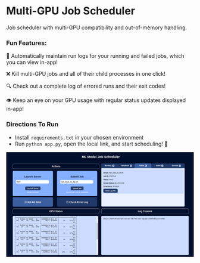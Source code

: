 # Multi-GPU Job Scheduler
Job scheduler with multi-GPU compatibility and out-of-memory handling. 
### Fun Features:

📝 Automatically maintain run logs for your running and failed jobs, which you can view in-app!

❌ Kill multi-GPU jobs and all of their child processes in one click!

🔍 Check out a complete log of errored runs and their exit codes!

👁️ Keep an eye on your GPU usage with regular status updates displayed in-app!

### Directions To Run
* Install `requirements.txt` in your chosen environment
* Run `python app.py`, open the local link, and start scheduling! 📅

![app screen](templates/demo.jpg)
